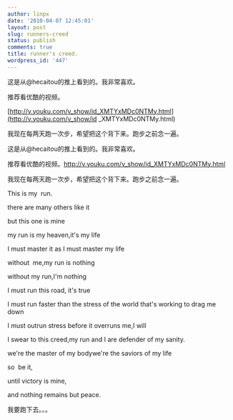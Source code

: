 ```yaml
---
author: linpx
date: '2010-04-07 12:45:01'
layout: post
slug: runners-creed
status: publish
comments: true
title: runner's creed.
wordpress_id: '447'
---
```


这是从@hecaitou的推上看到的。我非常喜欢。

  

推荐看优酷的视频。

[http://v.youku.com/v_show/id_XMTYxMDc0NTMy.html](http://v.youku.com/v_show/id
_XMTYxMDc0NTMy.html)

  

我现在每两天跑一次步，希望把这个背下来。跑步之前念一遍。

  

  

  

这是从@hecaitou的推上看到的。我非常喜欢。

推荐看优酷的视频。http://v.youku.com/v_show/id_XMTYxMDc0NTMy.html

我现在每两天跑一次步，希望把这个背下来。跑步之前念一遍。

  

  

This is my  run.

there are many others like it

but this one is mine

my run is my heaven,it's my life

I must master it as I must master my life

without  me,my run is nothing

without my run,I'm nothing

I must run this road, it's true

I must run faster than the stress of the world that's working to drag me down

I must outrun stress before it overruns me,I will

I swear to this creed,my run and I are defender of my sanity.

we're the master of my bodywe're the saviors of my life

so  be it,

until victory is mine,

and nothing remains but peace.

  

  


我要跑下去。。。

  

